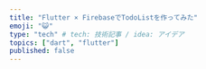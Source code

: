 ```yaml
---
title: "Flutter × FirebaseでTodoListを作ってみた"
emoji: "😺"
type: "tech" # tech: 技術記事 / idea: アイデア
topics: ["dart", "flutter"]
published: false
---
```

